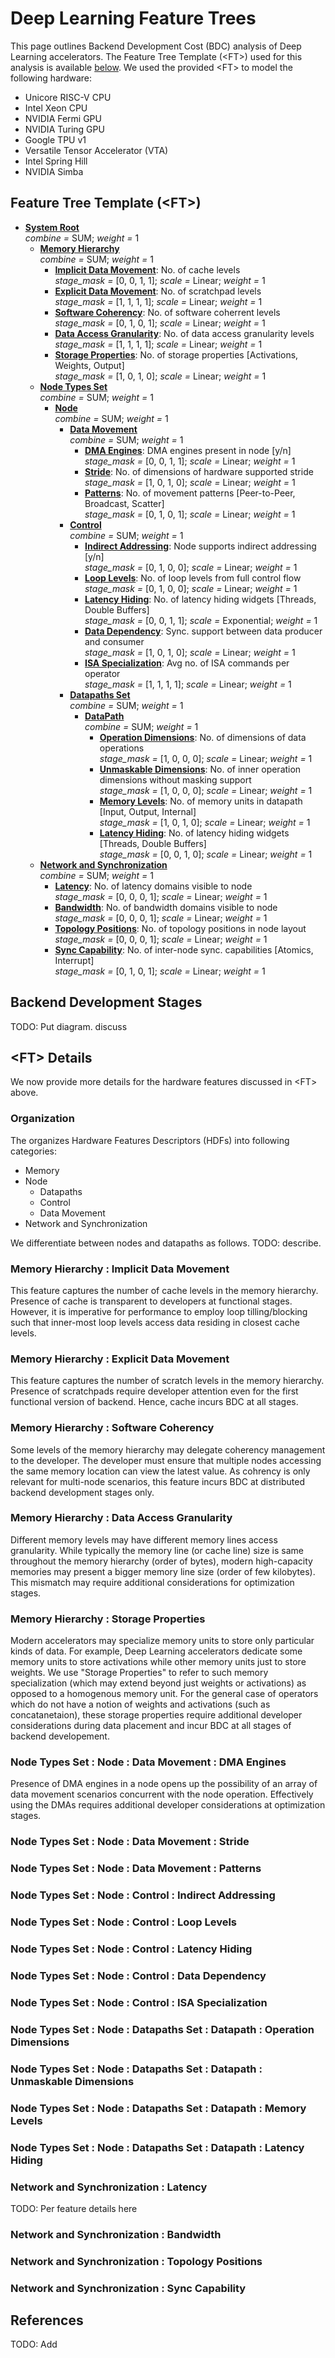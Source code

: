 # Deep Learning Feature Trees

This page outlines Backend Development Cost (BDC) analysis of Deep Learning accelerators. The Feature Tree Template (\<FT>) used for this analysis is available [below](#feature-tree-template). We used the provided \<FT> to model the following hardware:
* Unicore RISC-V CPU
* Intel Xeon CPU
* NVIDIA Fermi GPU
* NVIDIA Turing GPU
* Google TPU v1
* Versatile Tensor Accelerator (VTA)
* Intel Spring Hill
* NVIDIA Simba

## Feature Tree Template (\<FT>)



- **[System Root](#)** </br>  *combine =* SUM;  *weight =* 1 
  - **[Memory Hierarchy](#memory-hierarchy)** </br>  *combine =* SUM;  *weight =* 1 
    - **[Implicit Data Movement](#memory-hierarchy--implicit-data-movement)**: No. of cache levels </br> *stage_mask =* [0, 0, 1, 1];   *scale =* Linear; *weight =* 1 
    - **[Explicit Data Movement](#memory-hierarchy--explicit-data-movement)**: No. of scratchpad levels </br> *stage_mask =* [1, 1, 1, 1];   *scale =* Linear; *weight =* 1 
    - **[Software Coherency](#memory-hierarchy--software-coherency)**: No. of software coherrent levels </br> *stage_mask =* [0, 1, 0, 1];   *scale =* Linear; *weight =* 1 
    - **[Data Access Granularity](#memory-hierarchy--data-access-granularity)**: No. of data access granularity levels </br> *stage_mask =* [1, 1, 1, 1];   *scale =* Linear; *weight =* 1 
    - **[Storage Properties](#memory-hierarchy--storage-properties)**: No. of storage properties [Activations, Weights, Output] </br> *stage_mask =* [1, 0, 1, 0];   *scale =* Linear; *weight =* 1 
  - **[Node Types Set](#node-types-set)** </br>  *combine =* SUM;  *weight =* 1 
    - **[Node](#node-types-set--node)** </br>  *combine =* SUM;  *weight =* 1 
      - **[Data Movement](#node-types-set--node--data-movement)** </br>  *combine =* SUM;  *weight =* 1 
        - **[DMA Engines](#node-types-set--node--data-movement--dma-engines)**: DMA engines present in node [y/n] </br> *stage_mask =* [0, 0, 1, 1];   *scale =* Linear; *weight =* 1 
        - **[Stride](#node-types-set--node--data-movement--stride)**: No. of dimensions of hardware supported stride </br> *stage_mask =* [1, 0, 1, 0];   *scale =* Linear; *weight =* 1 
        - **[Patterns](#node-types-set--node--data-movement--patterns)**: No. of movement patterns [Peer-to-Peer, Broadcast, Scatter] </br> *stage_mask =* [0, 1, 0, 1];   *scale =* Linear; *weight =* 1 
      - **[Control](#node-types-set--node--control)** </br>  *combine =* SUM;  *weight =* 1 
        - **[Indirect Addressing](#node-types-set--node--control--indirect-addressing)**: Node supports indirect addressing [y/n] </br> *stage_mask =* [0, 1, 0, 0];   *scale =* Linear; *weight =* 1 
        - **[Loop Levels](#node-types-set--node--control--loop-levels)**: No. of loop levels from full control flow </br> *stage_mask =* [0, 1, 0, 0];   *scale =* Linear; *weight =* 1 
        - **[Latency Hiding](#node-types-set--node--control--latency-hiding)**: No. of latency hiding widgets [Threads, Double Buffers] </br> *stage_mask =* [0, 0, 1, 1];   *scale =* Exponential; *weight =* 1 
        - **[Data Dependency](#node-types-set--node--control--data-dependency)**: Sync. support between data producer and consumer </br> *stage_mask =* [1, 0, 1, 0];   *scale =* Linear; *weight =* 1 
        - **[ISA Specialization](#node-types-set--node--control--isa-specialization)**: Avg no. of ISA commands per operator </br> *stage_mask =* [1, 1, 1, 1];   *scale =* Linear; *weight =* 1 
      - **[Datapaths Set](#node-types-set--node--datapaths-set)** </br>  *combine =* SUM;  *weight =* 1 
        - **[DataPath](#node-types-set--node--datapaths-set--datapath)** </br>  *combine =* SUM;  *weight =* 1 
          - **[Operation Dimensions](#node-types-set--node--datapaths-set--datapath--operation-dimensions)**: No. of dimensions of data operations </br> *stage_mask =* [1, 0, 0, 0];   *scale =* Linear; *weight =* 1 
          - **[Unmaskable Dimensions](#node-types-set--node--datapaths-set--datapath--unmaskable-dimensions)**: No. of inner operation dimensions without masking support </br> *stage_mask =* [1, 0, 0, 0];   *scale =* Linear; *weight =* 1 
          - **[Memory Levels](#node-types-set--node--datapaths-set--datapath--memory-levels)**: No. of memory units in datapath [Input, Output, Internal] </br> *stage_mask =* [1, 0, 1, 0];   *scale =* Linear; *weight =* 1 
          - **[Latency Hiding](#node-types-set--node--datapaths-set--datapath--latency-hiding)**: No. of latency hiding widgets [Threads, Double Buffers] </br> *stage_mask =* [0, 0, 1, 0];   *scale =* Linear; *weight =* 1 
  - **[Network and Synchronization](#network-and-synchronization)** </br>  *combine =* SUM;  *weight =* 1 
    - **[Latency](#network-and-synchronization--latency)**: No. of latency domains visible to node </br> *stage_mask =* [0, 0, 0, 1];   *scale =* Linear; *weight =* 1 
    - **[Bandwidth](#network-and-synchronization--bandwidth)**: No. of bandwidth domains visible to node </br> *stage_mask =* [0, 0, 0, 1];   *scale =* Linear; *weight =* 1 
    - **[Topology Positions](#network-and-synchronization--topology-positions)**: No. of topology positions in node layout </br> *stage_mask =* [0, 0, 0, 1];   *scale =* Linear; *weight =* 1 
    - **[Sync Capability](#network-and-synchronization--sync-capability)**: No. of inter-node sync. capabilities [Atomics, Interrupt] </br> *stage_mask =* [0, 1, 0, 1];   *scale =* Linear; *weight =* 1 


## Backend Development Stages
TODO: Put diagram. discuss

## \<FT> Details
We now provide more details for the hardware features discussed in \<FT> above.

### Organization
The <FT> organizes Hardware Features Descriptors (HDFs) into following categories:
* Memory
* Node
    * Datapaths
    * Control
    * Data Movement
* Network and Synchronization

We differentiate between nodes and datapaths as follows. TODO: describe.

### Memory Hierarchy : Implicit Data Movement
This feature captures the number of cache levels in the memory hierarchy. Presence of cache is transparent to developers at functional stages. However, it is imperative for performance to employ loop tilling/blocking such that inner-most loop levels access data residing in closest cache levels.

### Memory Hierarchy : Explicit Data Movement
This feature captures the number of scratch levels in the memory hierarchy. Presence of scratchpads require developer attention even for the first functional version of backend. Hence, cache incurs BDC at all stages. 

### Memory Hierarchy : Software Coherency
Some levels of the memory hierarchy may delegate coherency management to the developer. The developer must ensure that multiple nodes accessing the same memory location can view the latest value. As cohrency is only relevant for multi-node scenarios, this feature incurs BDC at distributed backend development stages only.

### Memory Hierarchy : Data Access Granularity
Different memory levels may have different memory lines access granularity. While typically the memory line (or cache line) size is same throughout the memory hierarchy (order of bytes), modern high-capacity memories may present a bigger memory line size (order of few kilobytes). This mismatch may require additional considerations for optimization stages.

### Memory Hierarchy : Storage Properties
Modern accelerators may specialize memory units to store only particular kinds of data. For example, Deep Learning accelerators dedicate some memory units to store activations while other memory units just to store weights. We use "Storage Properties" to refer to such memory specialization (which may extend beyond just weights or activations) as opposed to a homogenous memory unit. For the general case of operators which do not have a notion of weights and activations (such as concatanetaion), these storage properties require additional developer considerations during data placement and incur BDC at all stages of backend developement.

### Node Types Set : Node : Data Movement : DMA Engines
Presence of DMA engines in a node opens up the possibility of an array of data movement scenarios concurrent with the node operation. Effectively using the DMAs requires additional developer considerations at optimization stages.

### Node Types Set : Node : Data Movement : Stride


### Node Types Set : Node : Data Movement : Patterns


### Node Types Set : Node : Control : Indirect Addressing


### Node Types Set : Node : Control : Loop Levels


### Node Types Set : Node : Control : Latency Hiding


### Node Types Set : Node : Control : Data Dependency


### Node Types Set : Node : Control : ISA Specialization


### Node Types Set : Node : Datapaths Set : Datapath : Operation Dimensions


### Node Types Set : Node : Datapaths Set : Datapath : Unmaskable Dimensions

### Node Types Set : Node : Datapaths Set : Datapath : Memory Levels


### Node Types Set : Node : Datapaths Set : Datapath : Latency Hiding

### Network and Synchronization : Latency
TODO: Per feature details here


### Network and Synchronization : Bandwidth


### Network and Synchronization : Topology Positions


### Network and Synchronization : Sync Capability


## References
TODO: Add
